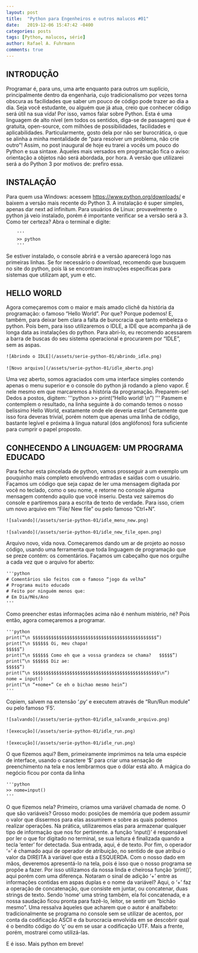 ```yaml
---
layout: post
title:  "Python para Engenheiros e outros malucos #01"
date:   2019-12-06 15:47:42 -0400
categories: posts
tags: [Python, malucos, série]
author: Rafael A. Fuhrmann
comments: true
---
```


## INTRODUÇÃO

Programar é, para uns, uma arte enquanto para outros um suplício, principalmente dentro da engenharia, cujo tradicionalismo por vezes torna obscura as facilidades que saber um pouco de código pode trazer ao dia a dia. Seja você estudante, ou alguém que já atua, creio que conhecer código será útil na sua vida!
Por isso, vamos falar sobre Python. Esta é uma linguagem de alto nível (em todos os sentidos, diga-se de passagem) que é gratuita, open-source, com milhões de possibilidades, facilidades e aplicabilidades. Particularmente, gosto dela por não ser burocrática, o que se alinha a minha mentalidade de “para resolver um problema, não crie outro”!
Assim, no post inaugural de hoje eu trarei a vocês um pouco do Python e sua sintaxe. Àqueles mais versados em programação fica o aviso: orientação a objetos não será abordada, por hora. A versão que utilizarei será a do Python 3 por motivos de: prefiro essa.

## INSTALAÇÃO

Para quem usa Windows: acessem https://www.python.org/downloads/ e baixem a versão mais recente do Python 3. A instalação é super simples, apenas dar next ad infinitum.
Para usuários de Linux: provavelmente o python já veio instalado, porém é importante verificar se a versão será a 3. Como ter certeza? Abra o terminal e digite:

		'''
		>> python
		'''
Se estiver instalado, o console abrirá e a versão aparecerá logo nas primeiras linhas. Se for necessário o download, recomendo que busquem no site do python, pois lá se encontram instruções específicas para sistemas que utilizam apt, yum e etc.

## HELLO WORLD
    
Agora começaremos com o maior e mais amado clichê da história da programação: o famoso “Hello World”. Por que? Porque podemos! E, também, para deixar bem clara a falta de burocracia que tanto embeleza o python. Pois bem, para isso utilizaremos o IDLE, a IDE que acompanha já de longa data as instalações do python.
Para abri-lo, eu recomendo acessarem a barra de buscas do seu sistema operacional e procurarem por “IDLE”, sem as aspas.

	![Abrindo o IDLE](/assets/serie-python-01/abrindo_idle.png)
	
	![Novo arquivo](/assets/serie-python-01/idle_aberto.png)

Uma vez aberto, somos agraciados com uma interface simples contendo apenas o menu superior e o console do python já rodando a pleno vapor. É nele mesmo em que marcaremos a história da programação. Preparem-se! Dedos a postos, digitem:
		'''python
		>> print(“Hello world! \n”)
		'''
Pasmem e contemplem o resultado, na linha seguinte à do comando temos o nosso belíssimo Hello World, exatamente onde ele deveria estar! Certamente que isso fora deveras trivial, porém notem que apenas uma linha de código, bastante legível e próxima à língua natural (dos anglófonos) fora suficiente para cumprir o papel proposto.

## CONHECENDO A LINGUAGEM: UM PROGRAMA EDUCADO

Para fechar esta pincelada de python, vamos prosseguir a um exemplo um pouquinho mais completo envolvendo entradas e saídas com o usuário. Façamos um código que seja capaz de ler uma mensagem digitada por você no teclado, como o seu nome, e retorne no console alguma mensagem contendo aquilo que você inseriu.
Desta vez sairemos do console e partiremos para a escrita de texto de verdade. Para isso, criem um novo arquivo em “File/ New file” ou pelo famoso “Ctrl+N”.

	![salvando](/assets/serie-python-01/idle_menu_new.png)
	
	![salvando](/assets/serie-python-01/idle_new_file_open.png)

Arquivo novo, vida nova. Começaremos dando um ar de projeto ao nosso código, usando uma ferramenta que toda linguagem de programação que se preze contém: os comentários. Façamos um cabeçalho que nos orgulhe a cada vez que o arquivo for aberto:

	'''python
	# Comentários são feitos com o famoso “jogo da velha”
	# Programa muito educado
	# Feito por ninguém menos que:
	# Em Dia/Mês/Ano
	'''
Como preencher estas informações acima não é nenhum mistério, né? Pois então, agora começaremos a programar.
	
	'''python
	print(“\n $$$$$$$$$$$$$$$$$$$$$$$$$$$$$$$$$$$$$$$$$$$$$$$”)
	print(“\n $$$$$$ Oi, meu chapa!                                              $$$$$”)
	print(“\n $$$$$$ Como eh que a vossa grandeza se chama?   $$$$$”)
	print(“\n $$$$$$ Diz ae:                                                             $$$$$”)
	print(“\n $$$$$$$$$$$$$$$$$$$$$$$$$$$$$$$$$$$$$$$$$$$$$$$$\n”)
	nome = input()
	print(“\n “+nome+” Ce eh o bichao mesmo hein”)
	'''
	
Copiem, salvem na extensão ‘.py’ e executem através de “Run/Run module” ou pelo famoso ‘F5’. 
	
	![salvando](/assets/serie-python-01/idle_salvando_arquivo.png)
	
	![execução](/assets/serie-python-01/idle_run.png)
	
	![execução](/assets/serie-python-01/idle_run.png)

O que fizemos aqui? Bem, primeiramente imprimimos na tela uma espécie de interface, usando o caractere ‘$’ para criar uma sensação de preenchimento na tela e nos lembrarmos que o dólar está alto. A mágica do negócio ficou por conta da linha
	
	'''python
	>> nome=input()
	'''

O que fizemos nela? Primeiro, criamos uma variável chamada de nome. O que são variáveis? Grosso modo: posições de memória que podem assumir o valor que dissermos para elas assumirem e sobre as quais podemos realizar operações. Na prática, utilizaremos elas para armazenar qualquer tipo de informação que nos for pertinente.
a função ‘input()’ é responsável por ler o que for digitado no terminal, se sua leitura é finalizada quando a tecla ‘enter’ for detectada. Sua entrada, aqui, é de texto. Por fim, o operador ‘=’ é chamado aqui de operador de atribuição, no sentido de que atribui o valor da DIREITA à variável que está a ESQUERDA.
Com o nosso dado em mãos, deveremos apresentá-lo na tela, pois é isso que o nosso programa se propõe a fazer. Por isso utilizamos da nossa linda e cheirosa função ‘print()’, aqui porém com uma diferença.
Notaram o sinal de adição ‘+’ entre as informações contidas em aspas duplas e o nome da variável? Aqui, o ‘+’ faz a operação de concatenação, que consiste em juntar, ou concatenar, duas strings de texto. Sendo ‘nome’ uma string também, ela foi concatenada, e a nossa saudação ficou pronta para fazê-lo, leitor, se sentir um “bichão mesmo”.
Uma ressalva àqueles que acharem que o autor é analfabeto: tradicionalmente se programa no console sem se utilizar de acentos, por conta da codificação ASCII e da burocracia envolvida em se descobrir qual é o bendito código do ‘ç’ ou em se usar a codificação UTF. Mais a frente, porém, mostrarei como utilizá-las.
    
E é isso. Mais python em breve!
